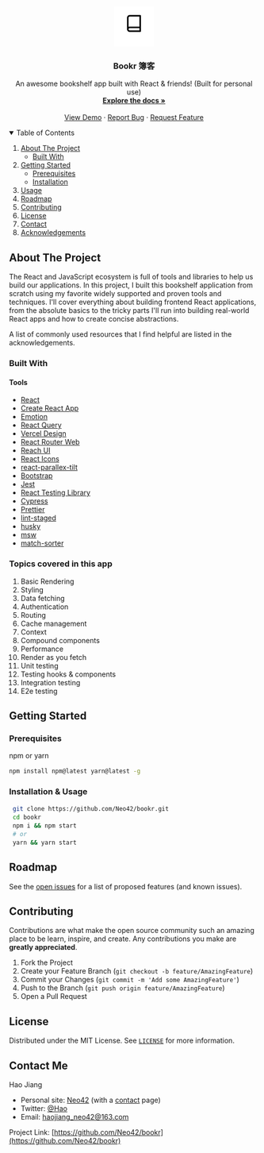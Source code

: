 <!-- PROJECT LOGO -->
<br />
<p align="center">
  <a href="https://github.com/neo42/bookr">
    <img src="./public/mstile-150x150.png" alt="Logo" width="80" height="80">
  </a>

  <h3 align="center">Bookr 簿客</h3>

  <p align="center">
    An awesome bookshelf app built with React & friends! (Built for personal use)
    <br />
    <a href="https://github.com/Neo42/bookr"><strong>Explore the docs »</strong></a>
    <br />
    <br />
    <a href="#">View Demo</a>
    ·
    <a href="https://github.com/Neo42/bookr/issues">Report Bug</a>
    ·
    <a href="https://github.com/Neo42/bookr/issues">Request Feature</a>
  </p>
</p>

<!-- TABLE OF CONTENTS -->
<details open="open">
  <summary>Table of Contents</summary>
  <ol>
    <li>
      <a href="#about-the-project">About The Project</a>
      <ul>
        <li><a href="#built-with">Built With</a></li>
      </ul>
    </li>
    <li>
      <a href="#getting-started">Getting Started</a>
      <ul>
        <li><a href="#prerequisites">Prerequisites</a></li>
        <li><a href="#installation">Installation</a></li>
      </ul>
    </li>
    <li><a href="#usage">Usage</a></li>
    <li><a href="#roadmap">Roadmap</a></li>
    <li><a href="#contributing">Contributing</a></li>
    <li><a href="#license">License</a></li>
    <li><a href="#contact">Contact</a></li>
    <li><a href="#acknowledgements">Acknowledgements</a></li>
  </ol>
</details>

<!-- ABOUT THE PROJECT -->

## About The Project

The React and JavaScript ecosystem is full of tools and libraries to help us build our applications. In this project, I built this bookshelf application from scratch using my favorite widely supported and proven tools and techniques. I'll cover everything about building frontend React applications, from the absolute basics to the tricky parts I'll run into building real-world React apps and how to create concise abstractions.

A list of commonly used resources that I find helpful are listed in the acknowledgements.

### Built With

#### Tools

- [React](https://reactjs.org)
- [Create React App](https://create-react-app.dev/)
- [Emotion](https://emotion.sh/docs/introduction)
- [React Query](https://react-query.tanstack.com/)
- [Vercel Design](https://vercel.com/design)
- [React Router Web](https://reactrouter.com/web/guides/quick-start)
- [Reach UI](https://reach.tech/)
- [React Icons](https://react-icons.github.io/react-icons/)
- [react-parallex-tilt](https://www.npmjs.com/package/react-parallax-tilt)
- [Bootstrap](https://getbootstrap.com/)
- [Jest](https://jestjs.io/)
- [React Testing Library](https://testing-library.com/docs/react-testing-library/intro)
- [Cypress](https://www.cypress.io/)
- [Prettier](https://prettier.io/)
- [lint-staged](https://github.com/okonet/lint-staged)
- [husky](https://github.com/typicode/husky)
- [msw](https://mswjs.io/)
- [match-sorter](https://github.com/kentcdodds/match-sorter)

### Topics covered in this app

1.  Basic Rendering
2.  Styling
3.  Data fetching
4.  Authentication
5.  Routing
6.  Cache management
7.  Context
8.  Compound components
9.  Performance
10. Render as you fetch
11. Unit testing
12. Testing hooks & components
13. Integration testing
14. E2e testing

<!-- GETTING STARTED -->

## Getting Started

### Prerequisites

npm or yarn

```sh
npm install npm@latest yarn@latest -g
```

### Installation & Usage

```sh
 git clone https://github.com/Neo42/bookr.git
 cd bookr
 npm i && npm start
 # or
 yarn && yarn start
```

<!-- ROADMAP -->

## Roadmap

See the [open issues](https://github.com/Neo42/bookr/issues) for a list of proposed features (and known issues).

<!-- CONTRIBUTING -->

## Contributing

Contributions are what make the open source community such an amazing place to be learn, inspire, and create. Any contributions you make are **greatly appreciated**.

1. Fork the Project
2. Create your Feature Branch (`git checkout -b feature/AmazingFeature`)
3. Commit your Changes (`git commit -m 'Add some AmazingFeature'`)
4. Push to the Branch (`git push origin feature/AmazingFeature`)
5. Open a Pull Request

<!-- LICENSE -->

## License

Distributed under the MIT License. See [`LICENSE`](./LICENSE.md) for more information.

<!-- CONTACT -->

## Contact Me

Hao Jiang

- Personal site: [Neo42](http://neo42.cc) (with a [contact](http://neo42.cc/contact) page)
- Twitter: [@Hao](https://twitter.com/neo42_)
- Email: haojiang_neo42@163.com

Project Link: [https://github.com/Neo42/bookr](https://github.com/Neo42/bookr)
